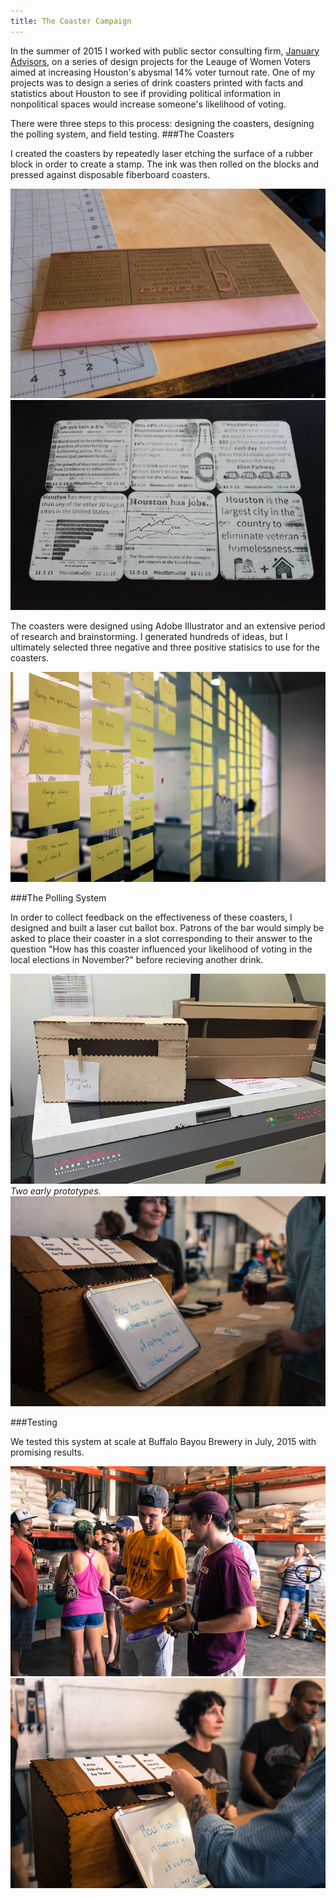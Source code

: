 ```yaml
---
title: The Coaster Campaign
---
```


In the summer of 2015 I worked with public sector consulting firm, [January Advisors](www.januaryadvisors.com), on a series of design projects for the Leauge of Women Voters aimed at increasing Houston's abysmal 14% voter turnout rate. One of my projects was to design a series of drink coasters printed with facts and statistics about Houston to see if providing political information in nonpolitical spaces would increase someone's likelihood of voting.

There were three steps to this process: designing the coasters, designing the polling system, and field testing.
###The Coasters

I created the coasters by repeatedly laser etching the surface of a rubber block in order to create a stamp. The ink was then rolled on the blocks and pressed against disposable fiberboard coasters.

![Coaster Campaign](assets/img/work/proj-2/img1.jpg)
![Coaster Campaign](assets/img/work/proj-2/img2.jpg)

The coasters were designed using Adobe Illustrator and an extensive period of research and brainstorming. I generated hundreds of ideas, but I ultimately selected three negative and three positive statisics to use for the coasters.

![Coaster Campaign](assets/img/work/proj-2/img3.jpg)

###The Polling System

In order to collect feedback on the effectiveness of these coasters, I designed and built a laser cut ballot box. Patrons of the bar would simply be asked to place their coaster in a slot corresponding to their answer to the question "How has this coaster influenced your likelihood of voting in the local elections in November?" before recieving another drink.

![Coaster Campaign](assets/img/work/proj-2/img5.jpg)
*Two early prototypes.*
![Coaster Campaign](assets/img/work/proj-2/img4.jpg)

###Testing

We tested this system at scale at Buffalo Bayou Brewery in July, 2015 with promising results. 

![Coaster Campaign](assets/img/work/proj-2/img6.jpg)
![Coaster Campaign](assets/img/work/proj-2/img7.jpg)